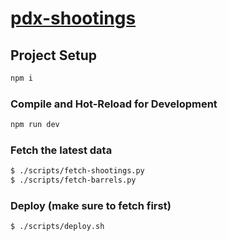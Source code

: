 # [pdx-shootings](https://map.pdx-shootings.com/)

## Project Setup

```sh
npm i
```

### Compile and Hot-Reload for Development

```sh
npm run dev
```

### Fetch the latest data

```sh
$ ./scripts/fetch-shootings.py
$ ./scripts/fetch-barrels.py
```

### Deploy (make sure to fetch first)

```sh
$ ./scripts/deploy.sh
```
